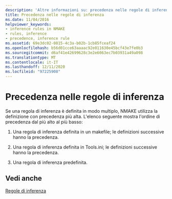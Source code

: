 ```yaml
---
description: 'Altre informazioni su: precedenza nelle regole di inferenza'
title: Precedenza nelle regole di inferenza
ms.date: 11/04/2016
helpviewer_keywords:
- inference rules in NMAKE
- rules, inference
- precedence, inference rule
ms.assetid: 69e3dc02-0815-4c3a-b02b-1cb85fceaf24
ms.openlocfilehash: b56d01cce63aaaac92e011630e45bcf43e7fe0b3
ms.sourcegitcommit: d6af41e42699628c3e2e6063ec7b03931a49a098
ms.translationtype: MT
ms.contentlocale: it-IT
ms.lasthandoff: 12/11/2020
ms.locfileid: "97225908"
---
```

# <a name="precedence-in-inference-rules"></a>Precedenza nelle regole di inferenza

Se una regola di inferenza è definita in modo multiplo, NMAKE utilizza la definizione con precedenza più alta. L'elenco seguente mostra l'ordine di precedenza dal più alto al più basso:

1. Una regola di inferenza definita in un makefile; le definizioni successive hanno la precedenza.

1. Una regola di inferenza definita in Tools.ini; le definizioni successive hanno la precedenza.

1. Una regola di inferenza predefinita.

## <a name="see-also"></a>Vedi anche

[Regole di inferenza](inference-rules.md)
